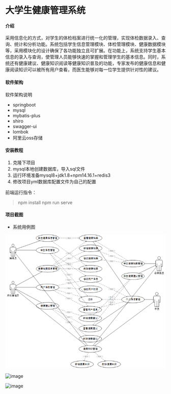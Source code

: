 # 大学生健康管理系统

#### 介绍
采用信息化的方式，对学生的体检档案进行统一化的管理，实现体检数据录入、查询、统计和分析功能。系统包括学生信息管理模块、体检管理模块、健康数据模块等，采用模块化的设计确保了各功能独立且可扩展。在功能上，系统支持学生基本信息的录入与查询，使管理人员能够快速的掌握和管理学生的基本信息。同时，系统还有健康建议、健康知识阅读等健康知识普及的功能，专家发布的健康信息和健康阅读知识可以被所有用户查看，而医生能够对每一位学生提供针对性的建议。

#### 软件架构
软件架构说明

- springboot
- mysql
- mybatis-plus
- shiro
- swagger-ui
- lombok
- 阿里云oss存储


#### 安装教程

1.  克隆下项目
2.  mysql本地创建数据库，导入sql文件
3.  运行环境准备mysql8+jdk1.8+npm14.16.1+redis3
4.  修改项目yml数据库配置文件为自己的配置

前端运行指令：
> npm install
> npm run serve

#### 项目截图

+ 系统用例图

![img](clip_image002.png)

![image](https://github.com/luocong-shuaige/student-health-management/assets/85004172/a954f140-2072-44cc-b732-879e9b7148d2)

![image](https://github.com/luocong-shuaige/student-health-management/assets/85004172/2d7c827c-be52-4060-a77a-971629424d65)





